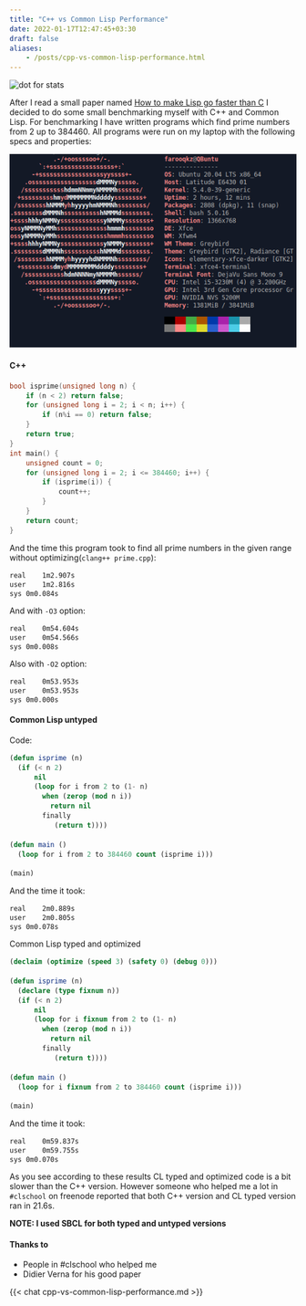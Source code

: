 ```yaml
---
title: "C++ vs Common Lisp Performance"
date: 2022-01-17T12:47:45+03:30
draft: false
aliases:
    - /posts/cpp-vs-common-lisp-performance.html
---
```


![dot for stats](https://farooqkz.de1.hashbang.sh/count/tag.svg)

After I read a small paper named [How to make Lisp go faster than C](http://www.iaeng.org/IJCS/issues_v32/issue_4/IJCS_32_4_19.pdf) I decided to do some small benchmarking myself with C++ and Common Lisp. For benchmarking I have written programs which find prime numbers from 2 up to 384460. All programs were run on my laptop with the following specs and properties:

![Specs of Farooq's laptop](/farooqs-laptop-specs.png)

#### C++

```cpp
bool isprime(unsigned long n) {
    if (n < 2) return false;
    for (unsigned long i = 2; i < n; i++) {
        if (n%i == 0) return false;
    }
    return true;
}
int main() {
    unsigned count = 0;
    for (unsigned long i = 2; i <= 384460; i++) {
        if (isprime(i)) {
            count++;
        }
    }
    return count;
}
```

And the time this program took to find all prime numbers in the given range without optimizing(`clang++ prime.cpp`):

```
real    1m2.907s
user    1m2.816s
sys 0m0.084s
```

And with `-O3` option:

```
real    0m54.604s
user    0m54.566s
sys 0m0.008s
```

Also with `-O2` option:

```
real    0m53.953s
user    0m53.953s
sys 0m0.000s
```

#### Common Lisp untyped

Code:

```cl
(defun isprime (n)
  (if (< n 2)
      nil
      (loop for i from 2 to (1- n)
        when (zerop (mod n i))
          return nil
        finally
           (return t))))

(defun main ()
  (loop for i from 2 to 384460 count (isprime i)))

(main)
```

And the time it took:

```
real    2m0.889s
user    2m0.805s
sys 0m0.078s
```

Common Lisp typed and optimized

```cl
(declaim (optimize (speed 3) (safety 0) (debug 0)))

(defun isprime (n)
  (declare (type fixnum n))
  (if (< n 2)
      nil
      (loop for i fixnum from 2 to (1- n)
        when (zerop (mod n i))
          return nil
        finally
           (return t))))

(defun main ()
  (loop for i fixnum from 2 to 384460 count (isprime i)))

(main)
```

And the time it took:

```
real    0m59.837s
user    0m59.755s
sys 0m0.070s
```

As you see according to these results CL typed and optimized code is a bit slower than the C++ version. However someone who helped me a lot in `#clschool` on freenode reported that both C++ version and CL typed version ran in 21.6s.

**NOTE: I used SBCL for both typed and untyped versions**

#### Thanks to

 - People in #clschool who helped me
 - Didier Verna for his good paper




{{< chat cpp-vs-common-lisp-performance.md >}}
